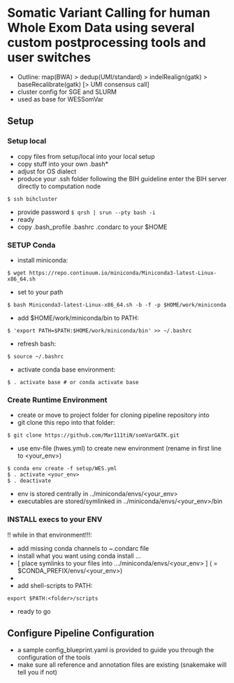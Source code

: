 # Somatic Variant Calling for human Whole Exom Data using several custom postprocessing tools and user switches
* Outline:
map(BWA) > dedup(UMI/standard) > indelRealign(gatk) > baseRecalibrate(gatk) [> UMI consensus call]
* cluster config for SGE and SLURM
* used as base for WESSomVar
## Setup

### Setup local
* copy files from setup/local into your local setup 
* copy stuff into your own .bash*
* adjust for OS dialect
* produce your .ssh folder following the BIH guideline
enter the BIH server directly to computation node

```
$ ssh bihcluster 
```
* provide password
```$ qrsh | srun --pty bash -i ```
* ready
* copy .bash_profile .bashrc .condarc to your $HOME

### SETUP Conda
* install miniconda:
```
$ wget https://repo.continuum.io/miniconda/Miniconda3-latest-Linux-x86_64.sh
```
* set to your path
```
$ bash Miniconda3-latest-Linux-x86_64.sh -b -f -p $HOME/work/miniconda
```
* add $HOME/work/miniconda/bin to PATH:
```
$ 'export PATH=$PATH:$HOME/work/miniconda/bin' >> ~/.bashrc
```
* refresh bash:
```
$ source ~/.bashrc
```
* activate conda base environment:
```
$ . activate base # or conda activate base
```

### Create Runtime Environment
* create or move to project folder <folder/> for cloning pipeline repository into
* git clone this repo into that folder:
```
$ git clone https://github.com/Mar111tiN/somVarGATK.git
```
* use env-file (hwes.yml) to create new environment (rename in first line to <your_env>)
```
$ conda env create -f setup/WES.yml
$ . activate <your_env>
$ . deactivate
```
* env is stored centrally in ../miniconda/envs/<your_env>
* executables are stored/symlinked in ../miniconda/envs/<your_env>/bin

### INSTALL execs to your ENV
!! while in that environment!!!:
* add missing conda channels to ~.condarc file
* install what you want using conda install ...
* [ place symlinks to your files into .../miniconda/envs/<your_env> ]
    ( = $CONDA_PREFIX/envs/<your_env>)
* 
* add shell-scripts to PATH:
```
export $PATH:<folder>/scripts
```
* ready to go

## Configure Pipeline Configuration
* a sample config_blueprint.yaml is provided to guide you through the configuration of the tools
* make sure all reference and annotation files are existing (snakemake will tell you if not)




